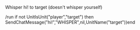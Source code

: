 Whisper hi! to target (doesn't whisper yourself)

/run if not UnitIsUnit("player","target") then SendChatMessage("hi!","WHISPER",nil,UnitName("target"))end 